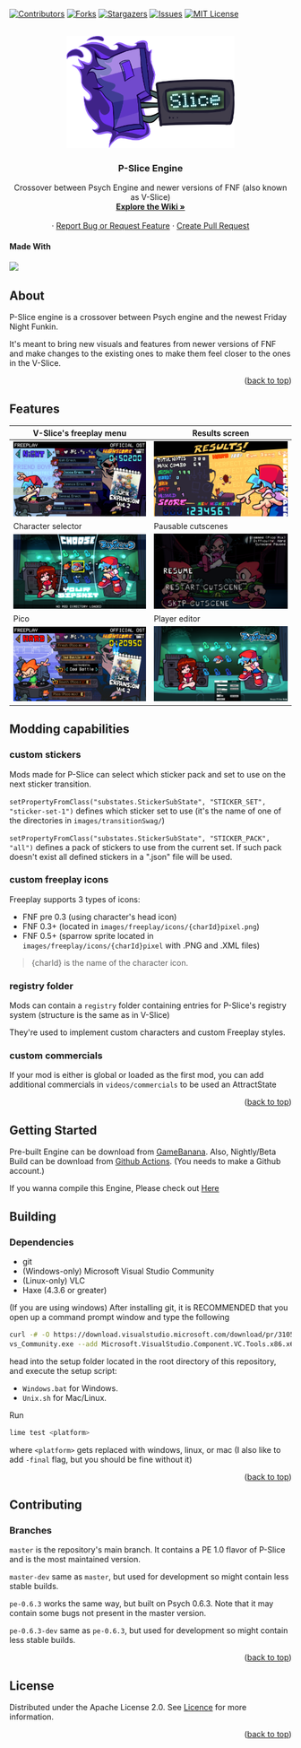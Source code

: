 <!-- Thanks soushimiya for this README template! -->
<!-- Improved compatibility of back to top link: See: https://github.com/othneildrew/Best-README-Template/pull/73 -->
<a id="readme-top"></a>
<!--
*** Thanks for checking out the Best-README-Template. If you have a suggestion
*** that would make this better, please fork the repo and create a pull request
*** or simply open an issue with the tag "enhancement".
*** Don't forget to give the project a star!
*** Thanks again! Now go create something AMAZING! :D
-->



<!-- PROJECT SHIELDS -->
[![Contributors][contributors-shield]][contributors-url]
[![Forks][forks-shield]][forks-url]
[![Stargazers][stars-shield]][stars-url]
[![Issues][issues-shield]][issues-url]
[![MIT License][license-shield]][license-url]



<!-- PROJECT LOGO -->
<br />
<div align="center">
  <a href="https://github.com/Psych-Slice/P-Slice">
    <img src="art/banner.png" alt="Logo" width="300" height="200">
  </a>

<h3 align="center">P-Slice Engine</h3>

  <p align="center">
    Crossover between Psych Engine and newer versions of FNF (also known as V-Slice)
    <br />
    <a href="https://github.com/Psych-Slice/P-Slice/wiki"><strong>Explore the Wiki »</strong></a>
    <br />
    <br />
    ·
    <a href="https://github.com/Psych-Slice/P-Slice/issues">Report Bug or Request Feature</a>
    ·
    <a href="https://github.com/Psych-Slice/P-Slice/pulls">Create Pull Request</a>
  </p>
</div>

#### Made With
<img src="https://img.shields.io/badge/-HAXE-262626.svg?logo=haxe&style=for-the-badge">


<!-- ABOUT THE PROJECT -->
## About

P-Slice engine is a crossover between Psych engine and the newest Friday Night Funkin.

It's meant to bring new visuals and features from newer versions of FNF and make changes to the existing ones to make them feel closer to the ones in the V-Slice.

<p align="right">(<a href="#readme-top">back to top</a>)</p>

## Features
| V-Slice's freeplay menu | Results screen|
|-|-|
|![](https://github.com/Psych-Slice/misc/blob/main/showcase/freeplay.png?raw=true) | ![](https://github.com/Psych-Slice/misc/blob/main/showcase/result.png?raw=true)|
|Character selector|Pausable cutscenes|
|![](https://github.com/Psych-Slice/misc/blob/main/showcase/character.png?raw=true)|![](https://github.com/Psych-Slice/misc/blob/main/showcase/pause.png?raw=true)|
|Pico|Player editor|
|![](https://github.com/Psych-Slice/misc/blob/main/showcase/pico.png?raw=true)|![](https://github.com/Psych-Slice/misc/blob/main/showcase/playerEditor.png?raw=true)|

## Modding capabilities 
### custom stickers

Mods made for P-Slice can select which sticker pack and set to use on the next sticker transition.

``setPropertyFromClass("substates.StickerSubState", "STICKER_SET", "sticker-set-1")`` defines which sticker set to use (it's the name of one of the directories in `images/transitionSwag/`)

``setPropertyFromClass("substates.StickerSubState", "STICKER_PACK", "all")`` defines a pack of stickers to use from the current set. If such pack doesn't exist all defined stickers in a ".json" file will be used.

### custom freeplay icons

Freeplay supports 3 types of icons:
- FNF pre 0.3 (using character's head icon)
- FNF 0.3+ (located in `images/freeplay/icons/{charId}pixel.png`)
- FNF 0.5+ (sparrow sprite located in `images/freeplay/icons/{charId}pixel` with .PNG and .XML files)
>  {charId} is the name of the character icon.


### registry folder
Mods can contain a `registry` folder containing entries for P-Slice's registry system (structure is the same as in V-Slice)

They're used to implement custom characters and custom Freeplay styles.

### custom commercials

If your mod is either is global or loaded as the first mod, you can add additional commercials in `videos/commercials` to be used an AttractState

<p align="right">(<a href="#readme-top">back to top</a>)</p>

<!-- GETTING STARTED -->
## Getting Started

Pre-built Engine can be download from [GameBanana](https://gamebanana.com/mods/535203).
Also, Nightly/Beta Build can be download from [Github Actions](https://github.com/Psych-Slice/P-Slice/actions/workflows/main.yml). (You needs to make a Github account.)


If you wanna compile this Engine, Please check out <a href="#build">Here</a>

<a id="build"></a>
## Building
### Dependencies
* git
* (Windows-only) Microsoft Visual Studio Community
* (Linux-only) VLC
* Haxe (4.3.6 or greater)


(If you are using windows)
After installing git, it is RECOMMENDED that you open up a command prompt window and type the following
  ```sh
  curl -# -O https://download.visualstudio.microsoft.com/download/pr/3105fcfe-e771-41d6-9a1c-fc971e7d03a7/8eb13958dc429a6e6f7e0d6704d43a55f18d02a253608351b6bf6723ffdaf24e/vs_Community.exe
vs_Community.exe --add Microsoft.VisualStudio.Component.VC.Tools.x86.x64 --add Microsoft.VisualStudio.Component.Windows10SDK.19041 -p
  ```

head into the setup folder located in the root directory of this repository, and execute the setup script:
- ```Windows.bat```  for Windows.
- ```Unix.sh``` for Mac/Linux.


Run
   ```sh
   lime test <platform>
   ```
   where ```<platform>``` gets replaced with windows, linux, or mac (I also like to add ```-final``` flag, but you should be fine without it)

<p align="right">(<a href="#readme-top">back to top</a>)</p>

<!-- CONTRIBUTING -->
## Contributing

### Branches
`master` is the repository's main branch. It contains a PE 1.0 flavor of P-Slice and is the most maintained version.

`master-dev` same as `master`, but used for development so might contain less stable builds.

`pe-0.6.3` works the same way, but built on Psych 0.6.3. Note that it may contain some bugs not present in the master version.

`pe-0.6.3-dev` same as `pe-0.6.3`, but used for development so might contain less stable builds.

<p align="right">(<a href="#readme-top">back to top</a>)</p>


<!-- LICENSE -->
## License

Distributed under the Apache License 2.0. See [Licence](https://github.com/Psych-Slice/blob/P-Slice/master/LICENSE) for more information.

<p align="right">(<a href="#readme-top">back to top</a>)</p>



<!-- MARKDOWN LINKS & IMAGES -->
<!-- https://www.markdownguide.org/basic-syntax/#reference-style-links -->
[contributors-shield]: https://img.shields.io/github/contributors/Psych-Slice/P-Slice.svg?style=for-the-badge
[contributors-url]: https://github.com/Psych-Slice/P-Slice/graphs/contributors
[forks-shield]: https://img.shields.io/github/forks/Psych-Slice/P-Slice.svg?style=for-the-badge
[forks-url]: https://github.com/Psych-Slice/P-Slice/forks
[https://github.com/Psych-Slice/P-Slice/forks]: https://github.com/Psych-Slice/P-Slice/network/members
[stars-shield]: https://img.shields.io/github/stars/Psych-Slice/P-Slice.svg?style=for-the-badge
[stars-url]: https://github.com/Psych-Slice/P-Slice/stargazers
[issues-shield]: https://img.shields.io/github/issues/Psych-Slice/P-Slice.svg?style=for-the-badge
[issues-url]: https://github.com/Psych-Slice/P-Slice/issues
[license-shield]: https://img.shields.io/github/license/Psych-Slice/P-Slice.svg?style=for-the-badge
[license-url]: https://github.com/Psych-Slice/P-Slice/blob/master/LICENSE.txt!
